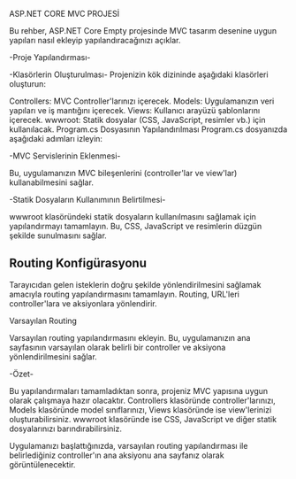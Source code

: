 ASP.NET CORE MVC PROJESİ

Bu rehber, ASP.NET Core Empty projesinde MVC tasarım desenine uygun yapıları nasıl ekleyip yapılandıracağınızı açıklar.

-Proje Yapılandırması-

-Klasörlerin Oluşturulması-
Projenizin kök dizininde aşağıdaki klasörleri oluşturun:

Controllers: MVC Controller'larınızı içerecek.
Models: Uygulamanızın veri yapıları ve iş mantığını içerecek.
Views: Kullanıcı arayüzü şablonlarını içerecek.
wwwroot: Statik dosyalar (CSS, JavaScript, resimler vb.) için kullanılacak.
Program.cs Dosyasının Yapılandırılması
Program.cs dosyanızda aşağıdaki adımları izleyin:

-MVC Servislerinin Eklenmesi-

Bu, uygulamanızın MVC bileşenlerini (controller'lar ve view'lar) kullanabilmesini sağlar.

-Statik Dosyaların Kullanımının Belirtilmesi-

wwwroot klasöründeki statik dosyaların kullanılmasını sağlamak için yapılandırmayı tamamlayın. Bu, CSS, JavaScript ve resimlerin düzgün şekilde sunulmasını sağlar.

Routing Konfigürasyonu
-
Tarayıcıdan gelen isteklerin doğru şekilde yönlendirilmesini sağlamak amacıyla routing yapılandırmasını tamamlayın. Routing, URL'leri controller'lara ve aksiyonlara yönlendirir.

Varsayılan Routing

Varsayılan routing yapılandırmasını ekleyin. Bu, uygulamanızın ana sayfasının varsayılan olarak belirli bir controller ve aksiyona yönlendirilmesini sağlar.

-Özet-

Bu yapılandırmaları tamamladıktan sonra, projeniz MVC yapısına uygun olarak çalışmaya hazır olacaktır. Controllers klasöründe controller'larınızı, Models klasöründe model sınıflarınızı, Views klasöründe ise view'lerinizi oluşturabilirsiniz. wwwroot klasöründe ise CSS, JavaScript ve diğer statik dosyalarınızı barındırabilirsiniz.

Uygulamanızı başlattığınızda, varsayılan routing yapılandırması ile belirlediğiniz controller'ın ana aksiyonu ana sayfanız olarak görüntülenecektir.

